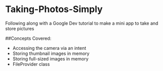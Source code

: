 # Taking-Photos-Simply
Following along with a Google Dev tutorial to make a mini app to take and store pictures 

##Concepts Covered:
* Accessing the camera via an intent
* Storing thumbnail images in memory
* Storing full-sized images in memory 
* FileProvider class
